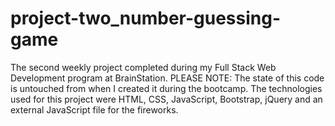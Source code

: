 # project-two_number-guessing-game
The second weekly project completed during my Full Stack Web Development program at BrainStation. PLEASE NOTE: The state of this code is untouched from when I created it during the bootcamp. The technologies used for this project were HTML, CSS, JavaScript, Bootstrap, jQuery and an external JavaScript file for the fireworks. 
